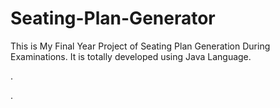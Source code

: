 # Seating-Plan-Generator

This is My Final Year Project of Seating Plan Generation During Examinations. It is totally developed using Java Language.












.







































































































































































































































.






































